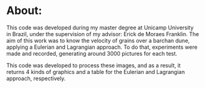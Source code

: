# About: 

  This code was developed during my master degree at Unicamp University in Brazil, under the supervision of my advisor: Erick de Moraes Franklin. The aim of this work was to know the velocity of grains over a barchan dune, applying a Eulerian and Lagrangian approach. To do that, experiments were made and recorded, generating around 3000 pictures for each test. 
  
  This code was developed to process these images, and as a result, it returns 4 kinds of graphics and a table for the Eulerian and Lagrangian approach, respectively.
